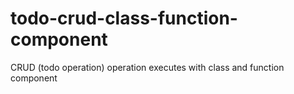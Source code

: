 # todo-crud-class-function-component
CRUD (todo operation) operation executes with class and function component
